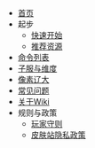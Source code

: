 * [首页](/ "LightZone Wiki | 觅光之境LightZone文档")
* 起步
  * [快速开始](wiki/quickstart.md "快速开始 | LightZone Wiki")
  * [推荐资源](wiki/resources.md "推荐资源 | LightZone Wiki")
* [命令列表](wiki/command.md "命令列表 | LightZone Wiki")
* [子服与维度](wiki/server-world.md "节点与维度 | LightZone Wiki")
* [像素辽大](wiki/pixel-lnu.md "像素辽大 | LightZone Wiki")
* [常见问题](wiki/faq.md "常见问题 | LightZone Wiki")
* [关于Wiki](wiki/about-wiki.md "关于Wiki | LightZone Wiki")
* 规则与政策
  * [玩家守则](policy/rules.md "玩家守则 | LightZone Wiki")
  * [皮肤站隐私政策](policy/privacy.md "皮肤站隐私政策 | LightZone Wiki")